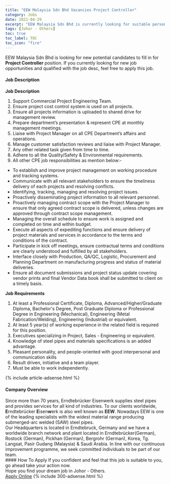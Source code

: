 ```yaml
---
title: "EEW Malaysia Sdn Bhd Vacancies Project Controller" 
category: Jobs 
date: 2021-04-29 
excerpt: "EEW Malaysia Sdn Bhd is currently looking for suitable person to fill in the Project Controller which based in Johor - Others" 
tags: [Johor - Others] 
toc: true 
toc_label: TOC 
toc_icon: "fire" 
--- 
```


<p>EEW Malaysia Sdn Bhd is looking for new potential candidates to fill in for <b>Project Controller</b> position. If you currently looking for new job opportunities and qualified with the job desc, feel free to apply this job.
</p><div><div><h4>Job Description</h4></div><div><div><span><div><p><strong>Job Description</strong></p><ol><li>Support Commercial Project Engineering Team.</li><li>Ensure project cost control system is used on all projects.</li><li>Ensure all projects information is uploaded to shared drive for management review.</li><li>Prepare department&#8217;s presentation &amp; represent CPE at monthly management meetings.</li><li>Liaise with Project Manager on all CPE Department&#8217;s affairs and operations.</li><li>Manage customer satisfaction reviews and liaise with Project Manager.</li><li>Any other related task given from time to time.</li><li>Adhere to all the Quality/Safety &amp; Environmental requirements.</li><li>All other CPE job responsibilities as mention below:-</li></ol><ul><li>To establish and improve project management on working procedure and tracking systems.</li><li>Communicate with all relevant stakeholders to ensure the timeliness delivery of each projects and resolving conflicts.</li><li>Identifying, tracking, managing and resolving project issues.</li><li>Proactively disseminating project information to all relevant personnel.</li><li>Proactively managing contract scope with the Project Manager to ensure that only agreed contract scope is delivered, unless changes are approved through contract scope management.</li><li>Managing the overall schedule to ensure work is assigned and completed on time and within budget.</li><li>Execute all aspects of expediting functions and ensure delivery of project materials and services in accordance to the terms and conditions of the contract.</li><li>Participate in kick off meetings, ensure contractual terms and conditions are clearly understood and fulfilled by all stakeholders.</li><li>Interface closely with Production, QA/QC, Logistic, Procurement and Planning Department on manufacturing progress and status of material deliveries.</li><li>Ensure all document submissions and project status update covering vendor prints and final Vendor Data book shall be submitted to client on a timely basis.</li></ul><p><strong>Job Requirements</strong></p><ol><li>At least a Professional Certificate, Diploma, Advanced/Higher/Graduate Diploma, Bachelor's Degree, Post Graduate Diploma or Professional Degree in Engineering (Mechanical), Engineering (Metal Fabrication/Welding), Engineering (Industrial) or equivalent.</li><li>At least 5 year(s) of working experience in the related field is required for this position.</li><li>Executives specializing in Project, Sales - Engineering or equivalent.</li><li>Knowledge of steel pipes and materials specifications is an added advantage.</li><li>Pleasant personality, and people-oriented with good interpersonal and communication skills</li><li>Result driven, initiative and a team player.</li><li>Must be able to work independently.</li></ol></div></span></div></div></div> 
{% include article-adsense.html %} 
<div><div><h4>Company Overview</h4></div><div><div><span><div><div>
<div>Since more than 70 years, Erndtebr&#252;cker Eisenwerk supplies steel pipes and provides services for all kind of industries. To our clients worldwide, <strong>E</strong>rndtebr&#252;cker <strong>E</strong>isen<strong>w</strong>erk is also well known as <strong>EEW</strong>. Nowadays EEW is one of the leading specialists with the widest material range producing submerged-arc welded (SAW) steel pipes.</div>
<div>Our Headquarters is located in Erndtebruck, Germany and we have a worldwide branch network and plant located in Erndtebr&#252;cker(German), Rostock (German), Pickhan (German), Bergrohr (German), Korea, Tg. Langsat, Pasir Gudang (Malaysia) &amp; Saudi Arabia. In line with our continuous improvement programme, we seek committed individuals to be part of our team.</div>
</div></div></span></div></div></div> 
#### How To Apply 
If you confident and feel that this job is suitable to you, go ahead take your action now. <br/> 
Hope you find your dream job in Johor - Others. <br/> 
<a href="https://www.jobstreet.com.my/en/job/project-controller-4552457?jobId=jobstreet-my-job-4552457&" class="btn btn--info" target="_blank" rel="nofollow noopenner">Apply Online</a> 
{% include 300-adsense.html %} 